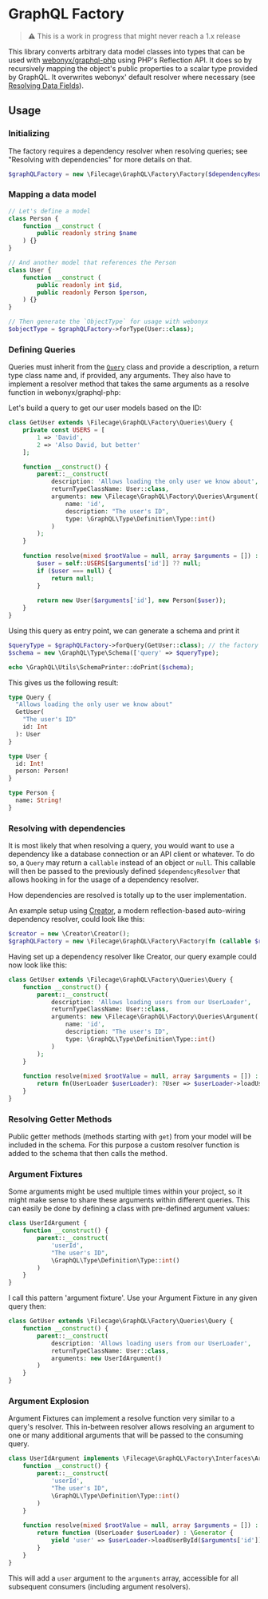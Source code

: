 # GraphQL Factory
> ⚠️ This is a work in progress that might never reach a 1.x release

This library converts arbitrary data model classes into types that can be used with [webonyx/graphql-php](https://github.com/webonyx/graphql-php) using PHP's Reflection API.
It does so by recursively mapping the object's public properties to a scalar type provided by GraphQL. It overwrites webonyx' default resolver where necessary
(see [Resolving Data Fields](#resolving-getter-methods)).

## Usage
### Initializing
The factory requires a dependency resolver when resolving queries; see "Resolving with dependencies" for more details on that.
```php
$graphQLFactory = new \Filecage\GraphQL\Factory\Factory($dependencyResolver)
```

### Mapping a data model

```php
// Let's define a model
class Person {
    function __construct (
        public readonly string $name
    ) {}
}

// And another model that references the Person
class User {
    function __construct (
        public readonly int $id,
        public readonly Person $person,
    ) {}
}

// Then generate the `ObjectType` for usage with webonyx
$objectType = $graphQLFactory->forType(User::class);
```

### Defining Queries
Queries must inherit from the [`Query`](src/Queries/Query.php) class and provide a description, a return type class name and, if provided, any arguments.
They also have to implement a resolver method that takes the same arguments as a resolve function in webonyx/graphql-php:

Let's build a query to get our user models based on the ID:
```php
class GetUser extends \Filecage\GraphQL\Factory\Queries\Query {
    private const USERS = [
        1 => 'David',
        2 => 'Also David, but better' 
    ];

    function __construct() {
        parent::__construct(
            description: 'Allows loading the only user we know about',
            returnTypeClassName: User::class,
            arguments: new \Filecage\GraphQL\Factory\Queries\Argument(
                name: 'id',
                description: "The user's ID",
                type: \GraphQL\Type\Definition\Type::int()  
            )
        );
    }
    
    function resolve(mixed $rootValue = null, array $arguments = []) : ?User {
        $user = self::USERS[$arguments['id']] ?? null;
        if ($user === null) {
            return null;
        }
        
        return new User($arguments['id'], new Person($user));
    }
}
```
Using this query as entry point, we can generate a schema and print it
```php
$queryType = $graphQLFactory->forQuery(GetUser::class); // the factory builds one query type out of an arbitrary number of queries
$schema = new \GraphQL\Type\Schema(['query' => $queryType);

echo \GraphQL\Utils\SchemaPrinter::doPrint($schema);
```

This gives us the following result:
```graphql
type Query {
  "Allows loading the only user we know about"
  GetUser(
    "The user's ID"
    id: Int
  ): User
}

type User {
  id: Int!
  person: Person!
}

type Person {
  name: String!
}
```

### Resolving with dependencies
It is most likely that when resolving a query, you would want to use a dependency like a database connection or an API client or whatever.
To do so, a `Query` may return a `callable` instead of an object or `null`. This callable will then be passed to the previously defined
`$dependencyResolver` that allows hooking in for the usage of a dependency resolver.

How dependencies are resolved is totally up to the user implementation.

An example setup using [Creator](https://github.com/filecage/creator), a modern reflection-based auto-wiring dependency resolver, could look like this:
```php
$creator = new \Creator\Creator();
$graphQLFactory = new \Filecage\GraphQL\Factory\Factory(fn (callable $resolved) => $creator->invoke($resolved));
```
Having set up a dependency resolver like Creator, our query example could now look like this:
```php
class GetUser extends \Filecage\GraphQL\Factory\Queries\Query {
    function __construct() {
        parent::__construct(
            description: 'Allows loading users from our UserLoader',
            returnTypeClassName: User::class,
            arguments: new \Filecage\GraphQL\Factory\Queries\Argument(
                name: 'id',
                description: "The user's ID",
                type: \GraphQL\Type\Definition\Type::int()  
            )
        );
    }
    
    function resolve(mixed $rootValue = null, array $arguments = []) : callable {
        return fn(UserLoader $userLoader): ?User => $userLoader->loadUserById($arguments['id']);
    }
}
```

### Resolving Getter Methods
Public getter methods (methods starting with `get`) from your model will be included in the schema. For this purpose a custom
resolver function is added to the schema that then calls the method.

### Argument Fixtures
Some arguments might be used multiple times within your project, so it might make sense to share these arguments
within different queries. This can easily be done by defining a class with pre-defined argument values:

```php
class UserIdArgument {
    function __construct() {
        parent::__construct(
            'userId', 
            "The user's ID",
            \GraphQL\Type\Definition\Type::int()
        )
    }
}
```
I call this pattern 'argument fixture'. Use your Argument Fixture in any given query then:
```php
class GetUser extends \Filecage\GraphQL\Factory\Queries\Query {
    function __construct() {
        parent::__construct(
            description: 'Allows loading users from our UserLoader',
            returnTypeClassName: User::class,
            arguments: new UserIdArgument()
        )
    }
}
```

### Argument Explosion
Argument Fixtures can implement a resolve function very similar to a query's resolver.
This in-between resolver allows resolving an argument to one or many additional arguments that will be passed
to the consuming query.

```php
class UserIdArgument implements \Filecage\GraphQL\Factory\Interfaces\Argument\Resolvable {
    function __construct() {
        parent::__construct(
            'userId', 
            "The user's ID",
            \GraphQL\Type\Definition\Type::int()
        )
    }
    
    function resolve(mixed $rootValue = null, array $arguments = []) : callable {
        return function (UserLoader $userLoader) : \Generator {
            yield 'user' => $userLoader->loadUserById($arguments['id']);
        }
    }
}
```

This will add a `user` argument to the `arguments` array, accessible for all subsequent consumers (including argument resolvers).

